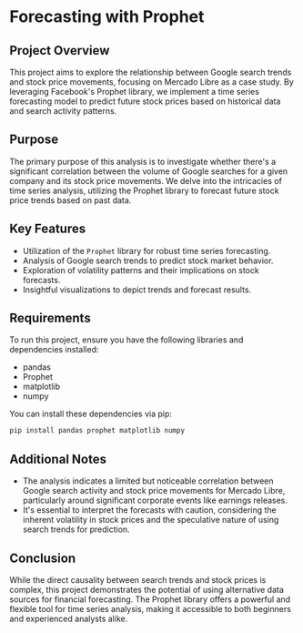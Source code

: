 # Forecasting with Prophet

## Project Overview
This project aims to explore the relationship between Google search trends and stock price movements, focusing on Mercado Libre as a case study. By leveraging Facebook's Prophet library, we implement a time series forecasting model to predict future stock prices based on historical data and search activity patterns.

## Purpose
The primary purpose of this analysis is to investigate whether there's a significant correlation between the volume of Google searches for a given company and its stock price movements. We delve into the intricacies of time series analysis, utilizing the Prophet library to forecast future stock price trends based on past data.

## Key Features
- Utilization of the `Prophet` library for robust time series forecasting.
- Analysis of Google search trends to predict stock market behavior.
- Exploration of volatility patterns and their implications on stock forecasts.
- Insightful visualizations to depict trends and forecast results.

## Requirements
To run this project, ensure you have the following libraries and dependencies installed:
- pandas
- Prophet
- matplotlib
- numpy

You can install these dependencies via pip:
```bash
pip install pandas prophet matplotlib numpy
```  

## Additional Notes
- The analysis indicates a limited but noticeable correlation between Google search activity and stock price movements for Mercado Libre, particularly around significant corporate events like earnings releases.  
- It's essential to interpret the forecasts with caution, considering the inherent volatility in stock prices and the speculative nature of using search trends for prediction.  

## Conclusion  
While the direct causality between search trends and stock prices is complex, this project demonstrates the potential of using alternative data sources for financial forecasting. The Prophet library offers a powerful and flexible tool for time series analysis, making it accessible to both beginners and experienced analysts alike.
